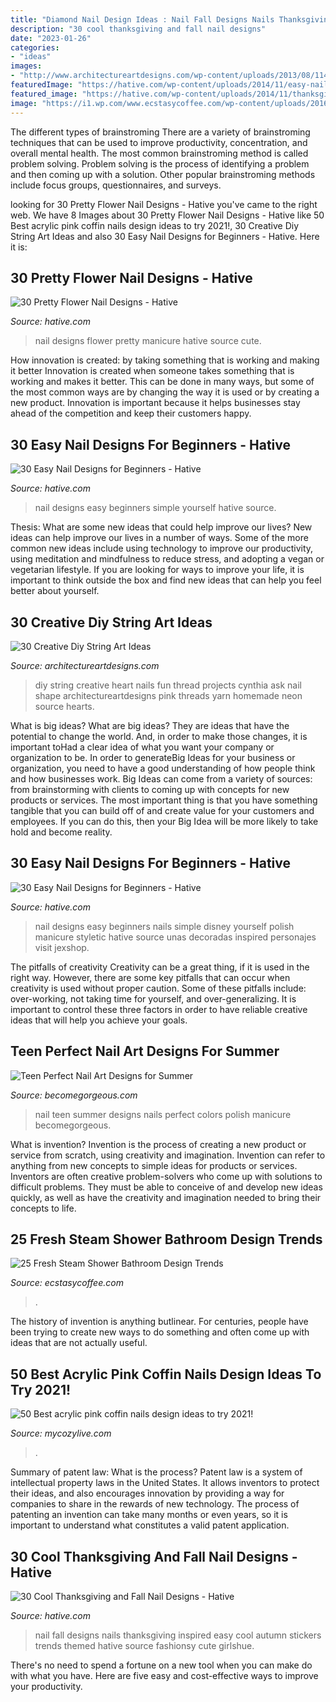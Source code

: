 ```yaml
---
title: "Diamond Nail Design Ideas : Nail Fall Designs Nails Thanksgiving Inspired Easy Cool Autumn Stickers Trends Themed Hative Source Fashionsy Cute Girlshue"
description: "30 cool thanksgiving and fall nail designs"
date: "2023-01-26"
categories:
- "ideas"
images:
- "http://www.architectureartdesigns.com/wp-content/uploads/2013/08/1140.jpg"
featuredImage: "https://hative.com/wp-content/uploads/2014/11/easy-nail-designs/17-easy-nail-designs-for-beginners.jpg"
featured_image: "https://hative.com/wp-content/uploads/2014/11/thanksgiving-nail-designs/17-thanksgiving-and-fall-nail-designs.jpg"
image: "https://i1.wp.com/www.ecstasycoffee.com/wp-content/uploads/2016/11/steam-shower-idea.jpg?resize=500%2C749&amp;ssl=1"
---
```



The different types of brainstroming
There are a variety of brainstroming techniques that can be used to improve productivity, concentration, and overall mental health. The most common brainstroming method is called problem solving. Problem solving is the process of identifying a problem and then coming up with a solution. Other popular brainstroming methods include focus groups, questionnaires, and surveys.

	

		
looking for 30 Pretty Flower Nail Designs - Hative you've came to the right web. We have 8 Images about 30 Pretty Flower Nail Designs - Hative like 50 Best acrylic pink coffin nails design ideas to try 2021!, 30 Creative Diy String Art Ideas and also 30 Easy Nail Designs for Beginners - Hative. Here it is:
		
    
## 30 Pretty Flower Nail Designs - Hative

<img loading=lazy src="https://hative.com/wp-content/uploads/2014/11/flower-nail-designs/27-pretty-flower-nail-designs.jpg" onerror="this.onerror=null;this.src='https://tse1.mm.bing.net/th?id=OIP.hQfMan_5h5n611K-UlJaGQHaJ4&amp;pid=15.1';" alt="30 Pretty Flower Nail Designs - Hative">

_Source: hative.com_

>nail designs flower pretty manicure hative source cute. 

	

How innovation is created: by taking something that is working and making it better
Innovation is created when someone takes something that is working and makes it better. This can be done in many ways, but some of the most common ways are by changing the way it is used or by creating a new product. Innovation is important because it helps businesses stay ahead of the competition and keep their customers happy.

    
## 30 Easy Nail Designs For Beginners - Hative

<img loading=lazy src="https://hative.com/wp-content/uploads/2014/11/easy-nail-designs/16-easy-nail-designs-for-beginners.jpg" onerror="this.onerror=null;this.src='https://tse4.mm.bing.net/th?id=OIP.x18D-udzyDuXZ1FWSVY4qAHaKS&amp;pid=15.1';" alt="30 Easy Nail Designs for Beginners - Hative">

_Source: hative.com_

>nail designs easy beginners simple yourself hative source. 

	

Thesis: What are some new ideas that could help improve our lives?
New ideas can help improve our lives in a number of ways. Some of the more common new ideas include using technology to improve our productivity, using meditation and mindfulness to reduce stress, and adopting a vegan or vegetarian lifestyle. If you are looking for ways to improve your life, it is important to think outside the box and find new ideas that can help you feel better about yourself.

    
## 30 Creative Diy String Art Ideas

<img loading=lazy src="http://www.architectureartdesigns.com/wp-content/uploads/2013/08/1140.jpg" onerror="this.onerror=null;this.src='https://tse1.mm.bing.net/th?id=OIP.9NsooZY0SmASRJv-PAXwuQHaKZ&amp;pid=15.1';" alt="30 Creative Diy String Art Ideas">

_Source: architectureartdesigns.com_

>diy string creative heart nails fun thread projects cynthia ask nail shape architectureartdesigns pink threads yarn homemade neon source hearts. 

	

What is big ideas?
What are big ideas? They are ideas that have the potential to change the world. And, in order to make those changes, it is important toHad a clear idea of what you want your company or organization to be.  In order to generateBig Ideas for your business or organization, you need to have a good understanding of how people think and how businesses work. Big Ideas can come from a variety of sources: from brainstorming with clients to coming up with concepts for new products or services.
The most important thing is that you have something tangible that you can build off of and create value for your customers and employees. If you can do this, then your Big Idea will be more likely to take hold and become reality.

    
## 30 Easy Nail Designs For Beginners - Hative

<img loading=lazy src="https://hative.com/wp-content/uploads/2014/11/easy-nail-designs/17-easy-nail-designs-for-beginners.jpg" onerror="this.onerror=null;this.src='https://tse1.mm.bing.net/th?id=OIP.0dxenuIZ7cM3W60aAK_9gAHaLH&amp;pid=15.1';" alt="30 Easy Nail Designs for Beginners - Hative">

_Source: hative.com_

>nail designs easy beginners nails simple disney yourself polish manicure styletic hative source unas decoradas inspired personajes visit jexshop. 

	

The pitfalls of creativity
Creativity can be a great thing, if it is used in the right way. However, there are some key pitfalls that can occur when creativity is used without proper caution. Some of these pitfalls include: over-working, not taking time for yourself, and over-generalizing. It is important to control these three factors in order to have reliable creative ideas that will help you achieve your goals.

    
## Teen Perfect Nail Art Designs For Summer

<img loading=lazy src="https://static.becomegorgeous.com/img/arts/2012/Apr/19/7485/cute_nail_art_thumb.jpg" onerror="this.onerror=null;this.src='https://tse2.mm.bing.net/th?id=OIP.Weif4ylU4wr8bgFW1v-6ywAAAA&amp;pid=15.1';" alt="Teen Perfect Nail Art Designs for Summer">

_Source: becomegorgeous.com_

>nail teen summer designs nails perfect colors polish manicure becomegorgeous. 

	

What is invention?
Invention is the process of creating a new product or service from scratch, using creativity and imagination. Invention can refer to anything from new concepts to simple ideas for products or services. Inventors are often creative problem-solvers who come up with solutions to difficult problems. They must be able to conceive of and develop new ideas quickly, as well as have the creativity and imagination needed to bring their concepts to life.

    
## 25 Fresh Steam Shower Bathroom Design Trends

<img loading=lazy src="https://i1.wp.com/www.ecstasycoffee.com/wp-content/uploads/2016/11/steam-shower-idea.jpg?resize=500%2C749&amp;ssl=1" onerror="this.onerror=null;this.src='https://tse2.mm.bing.net/th?id=OIP.I2yGWzVtpeDGb2LzkpWFOQHaLG&amp;pid=15.1';" alt="25 Fresh Steam Shower Bathroom Design Trends">

_Source: ecstasycoffee.com_

>. 

	

The history of invention is anything butlinear. For centuries, people have been trying to create new ways to do something and often come up with ideas that are not actually useful.

    
## 50 Best Acrylic Pink Coffin Nails Design Ideas To Try 2021!

<img loading=lazy src="https://mycozylive.com/wp-content/uploads/2021/04/10-13-683x1024.jpg" onerror="this.onerror=null;this.src='https://tse2.mm.bing.net/th?id=OIP.y2S4spPAJwaZ4kmxzhFl6AHaLG&amp;pid=15.1';" alt="50 Best acrylic pink coffin nails design ideas to try 2021!">

_Source: mycozylive.com_

>. 

	

Summary of patent law: What is the process?
Patent law is a system of intellectual property laws in the United States. It allows inventors to protect their ideas, and also encourages innovation by providing a way for companies to share in the rewards of new technology. The process of patenting an invention can take many months or even years, so it is important to understand what constitutes a valid patent application.

    
## 30 Cool Thanksgiving And Fall Nail Designs - Hative

<img loading=lazy src="https://hative.com/wp-content/uploads/2014/11/thanksgiving-nail-designs/17-thanksgiving-and-fall-nail-designs.jpg" onerror="this.onerror=null;this.src='https://tse2.mm.bing.net/th?id=OIP.0Q9G4Q7etS2uqhZZkyThwgHaFa&amp;pid=15.1';" alt="30 Cool Thanksgiving and Fall Nail Designs - Hative">

_Source: hative.com_

>nail fall designs nails thanksgiving inspired easy cool autumn stickers trends themed hative source fashionsy cute girlshue. 

	

There's no need to spend a fortune on a new tool when you can make do with what you have. Here are five easy and cost-effective ways to improve your productivity.


